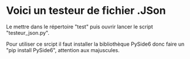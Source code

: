 # Voici un testeur de fichier .JSon

Le mettre dans le répertoire "test" puis ouvrir lancer le script "testeur_json.py".

Pour utiliser ce srcipt il faut installer la bibliothèque PySide6 donc faire un "pip install PySide6", attention aux majuscules.